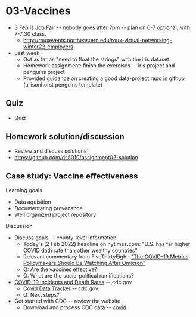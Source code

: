 
# 03-Vaccines

* 3 Feb is Job Fair -- nobody goes after 7pm -- plan on 6-7 optional, with 7-7:30 class.
  * http://rouxevents.northeastern.edu/roux-virtual-networking-winter22-employers
* Last week
  * Got as far as "need to float the strings" with the iris dataset.
  * Homework assignment: finish the exercises -- iris project and penguins project
  * Provided guidance on creating a good data-project repo in github (allisonhorst penguins template)

## Quiz

* Quiz

## Homework solution/discussion

* Review and discuss solutions
* https://github.com/ds5010/assignment02-solution

## Case study: Vaccine effectiveness

Learning goals

* Data aquisition
* Documentating provenance
* Well organized project repository

Discussion

* Discuss goals -- county-level information
  * Today's (2 Feb 2022) headline on nytimes.com: "U.S. has far higher COVID dath rate than other wealthy countries"
  * Relevant commentary from FiveThirtyEight: ["The COVID-19 Metrics Policymakers Should Be Watching After Omicron"](https://fivethirtyeight.com/features/the-covid-19-metrics-policymakers-should-be-watching-after-omicron/)
  * Q: Are the vaccines effective? 
  * Q: What are the socio-political ramifications? 
* [COVID-19 Incidents and Death Rates](https://www.cdc.gov/mmwr/volumes/71/wr/mm7104e2.htm) -- cdc.gov
  * [Covid Data Tracker](https://covid.cdc.gov/covid-data-tracker/#vaccinations_vacc-total-admin-rate-total) -- cdc.gov
  * Q: Next steps?
* Get started with CDC -- review the website
  * Download and process CDC data -- [covid](../../../topics/covid)
